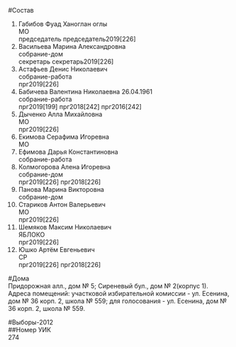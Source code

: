 #Состав  
1. Габибов Фуад Ханоглан оглы  
    МО  
    председатель председатель2019[226]  
2. Васильева Марина Александровна  
    собрание-дом  
    секретарь секретарь2019[226]  
3. Астафьев Денис Николаевич  
    собрание-работа  
    прг2019[226]  
4. Бабичева Валентина Николаевна 26.04.1961  
    собрание-работа  
    прг2019[199] прг2018[242] прг2016[242]  
5. Дыченко Алла Михайловна  
    МО  
    прг2019[226]  
6. Екимова Серафима Игоревна  
    МО  
7. Ефимова Дарья Константиновна  
    собрание-работа  
8. Колмогорова Алена Игоревна  
    собрание-дом  
    прг2019[226] прг2018[226]  
9. Панова Марина Викторовна  
    собрание-дом  
10. Стариков Антон Валерьевич  
    МО  
    прг2019[226]  
11. Шемяков Максим Николаевич  
    ЯБЛОКО  
    прг2019[226]  
12. Юшко Артём Евгеньевич  
    СР  
    прг2019[226] прг2018[226]  
  
#Дома  
Придорожная алл., дом № 5; Сиреневый бул., дом № 2(корпус 1). Адреса помещений: участковой избирательной комиссии - ул. Есенина, дом № 36 корп. 2, школа № 559; для голосования - ул. Есенина, дом № 36 корп. 2, школа № 559.  
  
#Выборы-2012  
##Номер УИК  
274  
